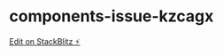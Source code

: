 # components-issue-kzcagx

[Edit on StackBlitz ⚡️](https://stackblitz.com/edit/components-issue-kzcagx)